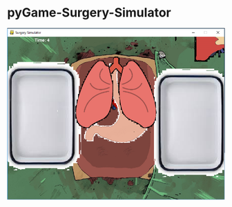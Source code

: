 # pyGame-Surgery-Simulator
<img Src="https://github.com/ahuang7101/pyGame-Surgery-Simulator/blob/master/Capture2.PNG">
